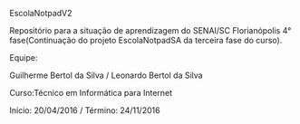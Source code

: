 EscolaNotpadV2

Repositório para a situação de aprendizagem do SENAI/SC Florianópolis 4° fase(Continuação do projeto EscolaNotpadSA da terceira fase do curso).

Equipe:

Guilherme Bertol da Silva / Leonardo Bertol da Silva

Curso:Técnico em Informática para Internet

Início: 20/04/2016 / Término: 24/11/2016
